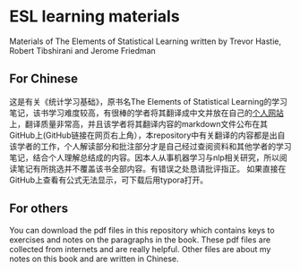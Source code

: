 # ESL learning materials
Materials of The Elements of Statistical Learning written by Trevor Hastie, Robert Tibshirani and Jerome Friedman

## For Chinese
这是有关《统计学习基础》，原书名The Elements of Statistical Learning的学习笔记，该书学习难度较高，有很棒的学者将其翻译成中文并放在自己的[个人网站](https://esl.hohoweiya.xyz/index.html)上，翻译质量非常高，并且该学者将其翻译内容的markdown文件公布在其GitHub上(GitHub链接在网页右上角），本repository中有关翻译的内容都是出自该学者的工作，个人解读部分和批注部分才是自己经过查阅资料和其他学者的学习笔记，结合个人理解总结成的内容。因本人从事机器学习与nlp相关研究，所以阅读笔记有所挑选并不覆盖该书全部内容。有错误之处恳请批评指正。
如果直接在GitHub上查看有公式无法显示，可下载后用typora打开。

## For others
You can download the pdf files in this repository which contains keys to exercises and notes on the paragraphs in the book. These pdf files are collected from internets and are really helpful. Other files are about my notes on this book and are written in Chinese.
